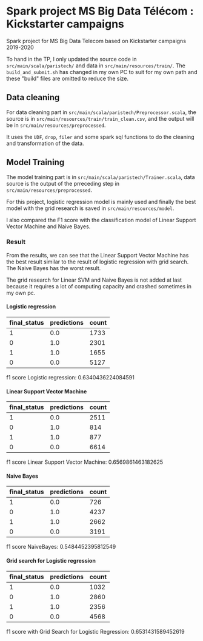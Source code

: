 # Spark project MS Big Data Télécom : Kickstarter campaigns

Spark project for MS Big Data Telecom based on Kickstarter campaigns 2019-2020

To hand in the TP, I only updated the source code in `src/main/scala/paristech/` and data in `src/main/resources/train/`. The `build_and_submit.sh` has changed in my own PC to suit for my own path and these "build" files are omitted to reduce the size.  


## Data cleaning 

For data cleaning part in `src/main/scala/paristech/Preprocessor.scala`, the source is in `src/main/resources/train/train_clean.csv`, and the output will be in `src/main/resources/preprocessed`. 

It uses the `UDF`, `drop`, `filer` and some spark sql functions to do the cleaning and transformation of the data.  



## Model Training

The model training part is in `src/main/scala/paristech/Trainer.scala`, data source is the output of the prreceding step in `src/main/resources/preprocessed`.

For this project, logistic regression model is mainly used and finally the best model with the grid research is saved in `src/main/resources/model`.

I also compared the F1 score with the classification model of Linear Support Vector Machine and Naive Bayes.

### Result

From the results, we can see that the Linear Support Vector Machine has the best result similar to the result of logistic regression with grid search. The Naive Bayes has the worst result.

The grid research for Linear SVM and Naive Bayes is not added at last because it requires a lot of computing capacity and crashed sometimes in my own pc.

#### Logistic regression


|final_status|predictions|count|
|------------|-----------|-----|
|           1|        0.0| 1733|
|           0|        1.0| 2301|
|           1|        1.0| 1655|
|           0|        0.0| 5127|



 f1 score Logistic regression: 0.6340436224084591

#### Linear Support Vector Machine


|final_status|predictions|count|
|------------|-----------|-----|
|           1|        0.0| 2511|
|           0|        1.0|  814|
|           1|        1.0|  877|
|           0|        0.0| 6614|



 f1 score Linear Support Vector Machine: 0.6569861463182625

#### Naive Bayes


|final_status|predictions|count|
|------------|-----------|-----|
|           1|        0.0|  726|
|           0|        1.0| 4237|
|           1|        1.0| 2662|
|           0|        0.0| 3191|



 f1 score NaiveBayes: 0.5484452395812549


#### Grid search for Logistic regression


|final_status|predictions|count|
|------------|-----------|-----|
|           1|        0.0| 1032|
|           0|        1.0| 2860|
|           1|        1.0| 2356|
|           0|        0.0| 4568|



 f1 score with Grid Search for Logistic Regression: 0.6531431589452619